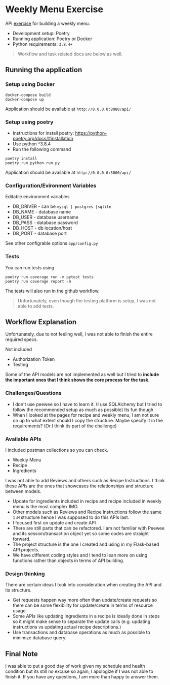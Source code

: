 # Weekly Menu Exercise

API [exercise](https://github.com/hello-abhishek/hf-take-home-programming-challenges/blob/main/SOFTWARE-ENGINEER.md) for building a weekly menu.

- Development setup: Poetry
- Running application: Poetry or Docker
- Python requirements: `3.8.4+`

> Workflow and task related docs are below as well.

## Running the application

### Setup using Docker

```shell script
docker-compose build
docker-compose up
```

Application should be available at `http://0.0.0.0:8080/api/`

### Setup using poetry

- Instructions for install poetry: https://python-poetry.org/docs/#installation
- Use python ^3.8.4
- Run the following command

```shell script
poetry install
poetry run python run.py
```

Application should be available at `http://0.0.0.0:5000/api/`

### Configuration/Evironment Variables

Editable environment variables

- DB_DRIVER - can be `mysql | postgres |sqlite`
- DB_NAME - database name
- DB_USER - database username
- DB_PASS - database password
- DB_HOST - db location/host
- DB_PORT - database port

See other configrable options `app/config.py`

### Tests

You can run tests using

```
poetry run coverage run -m pytest tests
poetry run coverage report -m
```

The tests will also run in the github workflow.

> Unfortunately, even though the testing platform is setup, I was not able to add tests.

## Workflow Explanation

Unfortunately, due to not feeling well, I was not able to finish the entire required specs.

Not included

- Authorization Token
- Testing

Some of the API models are not implemented as well but I tried to **include the important ones that I think shows the core process for the task**.

### Challenges/Questions

- I don't use peewee so I have to learn it. (I use SQLAlchemy but I tried to follow the recommended setup as much as possible) Its fun though
- When I looked at the pages for recipe and weekly menu, I am not sure on up to what extent should I copy the structure. Maybe specify it in the requirements? (Or I think its part of the challenge)

### Available APIs

I included postman collections so you can check.

- Weekly Menu
- Recipe
- Ingredients

I was not able to add Reviews and others such as Recipe Instructions.
I think these APIs are the ones that showcases the relationships and structure between models.

- Update for ingredients included in recipe and recipe included in weekly menu is the most complex IMO.
- Other models such as Reviews and Recipe Instructions follow the same `1:M` structure hence I was supposed to do this APIs last.
- I focused first on update and create API
- There are still parts that can be refactored. I am not familiar with Peewee and its session/transaction object yet so some codes are straight forward.
- The project structure is the one I created and using in my Flask-based API projects.
- We have different coding styles and I tend to lean more on using functions rather than objects in terms of API building.

### Design thinking

There are certain ideas I took into consideration when creating the API and its structure.

- Get requests happen way more often than update/create requests so there can be some flexibility for update/create in terms of resource usage
- Some APIs like updating ingredients in a recipe is ideally done in steps so it might make sense to separate the update calls (e.g. updating instructions vs updating actual recipe descriptions.)
- Use transactions and database operations as much as possible to minimize database query.

## Final Note

I was able to put a good day of work given my schedule and health condition but its still no excuse so again, I apologize if I was not able to finish it.
If you have any questions, I am more than happy to answer them.
